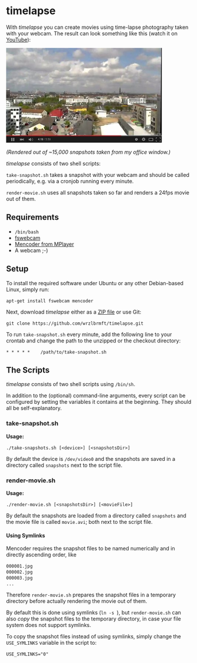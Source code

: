 # timelapse

With *timelapse* you can create movies using time-lapse photography taken with
your webcam. The result can look something like this
(watch it on [YouTube](https://www.youtube.com/watch?v=NIG4t16QVZU)):

[![Example video on YouTube](https://raw.githubusercontent.com/wrzlbrmft/timelapse/master/example.jpg)](https://www.youtube.com/watch?v=NIG4t16QVZU)

*(Rendered out of ~15,000 snapshots taken from my office window.)*

*timelapse* consists of two shell scripts:

`take-snapshot.sh` takes a snapshot with your webcam and should be called
periodically, e.g. via a cronjob running every minute.

`render-movie.sh` uses all snapshots taken so far and renders a 24fps movie out
of them.

## Requirements

* `/bin/bash`
* [fswebcam](https://github.com/fsphil/fswebcam)
* [Mencoder from MPlayer](http://www.mplayerhq.hu/)
* A webcam ;-)

## Setup

To install the required software under Ubuntu or any other Debian-based Linux,
simply run:

```
apt-get install fswebcam mencoder
```

Next, download *timelapse* either as a
[ZIP file](https://github.com/wrzlbrmft/timelapse/archive/master.zip) or use
Git:

```
git clone https://github.com/wrzlbrmft/timelapse.git
```

To run `take-snapshot.sh` every minute, add the following line to your crontab
and change the path to the unzipped or the checkout directory:

```
* * * * *    /path/to/take-snapshot.sh
```

## The Scripts

*timelapse* consists of two shell scripts using `/bin/sh`.

In addition to the (optional) command-line arguments, every script can be
configured by setting the variables it contains at the beginning. They should
all be self-explanatory.

### take-snapshot.sh

**Usage:**

```
./take-snapshots.sh [<device>] [<snapshotsDir>]
```

By default the device is `/dev/video0` and the snapshots are saved in a
directory called `snapshots` next to the script file.

### render-movie.sh

**Usage:**

```
./render-movie.sh [<snapshotsDir>] [<movieFile>]
```

By default the snapshots are loaded from a directory called `snapshots` and the
movie file is called `movie.avi`; both next to the script file.

#### Using Symlinks

Mencoder requires the snapshot files to be named numerically and in directly
ascending order, like

```
000001.jpg
000002.jpg
000003.jpg
...
```

Therefore `render-movie.sh` prepares the snapshot files in a temporary directory
before actually rendering the movie out of them.

By default this is done using symlinks (`ln -s `), but `render-movie.sh` can
also *copy* the snapshot files to the temporary directory, in case your file
system does not support symlinks.

To copy the snapshot files instead of using symlinks, simply change the
`USE_SYMLINKS` variable in the script to:

```
USE_SYMLINKS="0"
```

